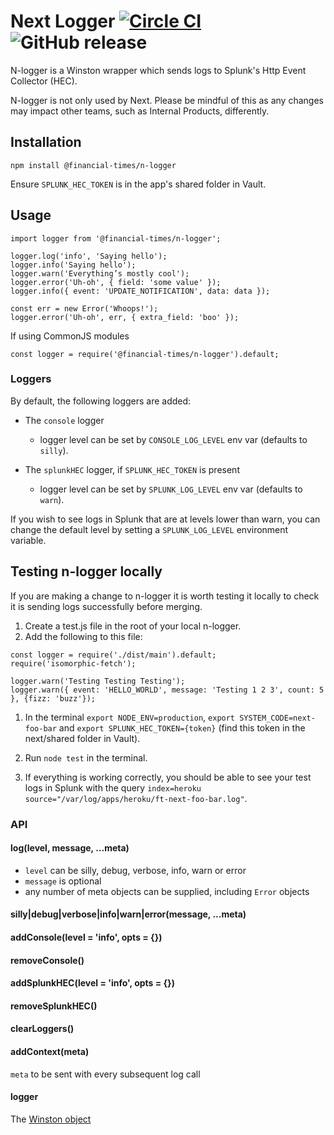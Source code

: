 # Next Logger [![Circle CI](https://circleci.com/gh/Financial-Times/n-logger.svg?style=svg)](https://circleci.com/gh/Financial-Times/n-logger) ![GitHub release](https://img.shields.io/github/release/Financial-Times/n-logger.svg?style=popout)

N-logger is a Winston wrapper which sends logs to Splunk's Http Event Collector (HEC).

N-logger is not only used by Next. Please be mindful of this as any changes may impact other teams, such as Internal Products, differently.

## Installation
```
npm install @financial-times/n-logger
```

Ensure `SPLUNK_HEC_TOKEN` is in the app's shared folder in Vault.

## Usage

    import logger from '@financial-times/n-logger';

    logger.log('info', 'Saying hello');
    logger.info('Saying hello');
    logger.warn('Everything’s mostly cool');
    logger.error('Uh-oh', { field: 'some value' });
    logger.info({ event: 'UPDATE_NOTIFICATION', data: data });

    const err = new Error('Whoops!');
    logger.error('Uh-oh', err, { extra_field: 'boo' });

If using CommonJS modules

    const logger = require('@financial-times/n-logger').default;

### Loggers

By default, the following loggers are added:

  * The `console` logger
    * logger level can be set by `CONSOLE_LOG_LEVEL` env var (defaults to `silly`).


  * The `splunkHEC` logger, if `SPLUNK_HEC_TOKEN` is present
    * logger level can be set by `SPLUNK_LOG_LEVEL` env var (defaults to `warn`).

If you wish to see logs in Splunk that are at levels lower than warn, you can change the default level by setting a `SPLUNK_LOG_LEVEL` environment variable.

## Testing n-logger locally

If you are making a change to n-logger it is worth testing it locally to check it is sending logs successfully before merging.
1. Create a test.js file in the root of your local n-logger.
1. Add the following to this file:

  ```
  const logger = require('./dist/main').default;
  require('isomorphic-fetch');

  logger.warn('Testing Testing Testing');
  logger.warn({ event: 'HELLO_WORLD', message: 'Testing 1 2 3', count: 5 }, {fizz: 'buzz'});
  ```

1. In the terminal `export NODE_ENV=production`, `export SYSTEM_CODE=next-foo-bar` and `export SPLUNK_HEC_TOKEN={token}` (find this token in the next/shared folder in Vault).

1. Run `node test` in the terminal.
1. If everything is working correctly, you should be able to see your test logs in Splunk with the query `index=heroku source="/var/log/apps/heroku/ft-next-foo-bar.log"`.

### API

#### log(level, message, ...meta)

 * `level` can be silly, debug, verbose, info, warn or error
 * `message` is optional
 * any number of meta objects can be supplied, including `Error` objects

#### silly|debug|verbose|info|warn|error(message, ...meta)

#### addConsole(level = 'info', opts = {})

#### removeConsole()

#### addSplunkHEC(level = 'info', opts = {})

#### removeSplunkHEC()

#### clearLoggers()

#### addContext(meta)
`meta` to be sent with every subsequent log call

#### logger

The [Winston object](https://github.com/winstonjs/winston)
